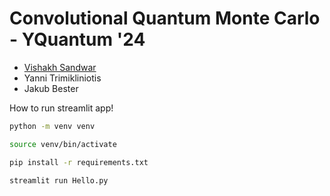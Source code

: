 # Convolutional Quantum Monte Carlo - YQuantum '24

- [Vishakh Sandwar](https://github.com/VSandwar74)
- Yanni Trimikliniotis
- Jakub Bester

How to run streamlit app!

```bash
python -m venv venv

source venv/bin/activate

pip install -r requirements.txt

streamlit run Hello.py
```
